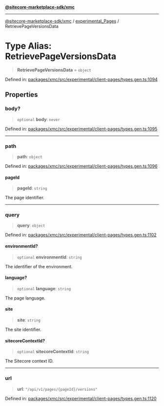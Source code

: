 [**@sitecore-marketplace-sdk/xmc**](../../../../README.md)

***

[@sitecore-marketplace-sdk/xmc](../../../../README.md) / [experimental\_Pages](../README.md) / RetrievePageVersionsData

# Type Alias: RetrievePageVersionsData

> **RetrievePageVersionsData** = `object`

Defined in: [packages/xmc/src/experimental/client-pages/types.gen.ts:1094](https://github.com/Sitecore/marketplace-sdk/blob/main/packages/xmc/src/experimental/client-pages/types.gen.ts#L1094)

## Properties

### body?

> `optional` **body**: `never`

Defined in: [packages/xmc/src/experimental/client-pages/types.gen.ts:1095](https://github.com/Sitecore/marketplace-sdk/blob/main/packages/xmc/src/experimental/client-pages/types.gen.ts#L1095)

***

### path

> **path**: `object`

Defined in: [packages/xmc/src/experimental/client-pages/types.gen.ts:1096](https://github.com/Sitecore/marketplace-sdk/blob/main/packages/xmc/src/experimental/client-pages/types.gen.ts#L1096)

#### pageId

> **pageId**: `string`

The page identifier.

***

### query

> **query**: `object`

Defined in: [packages/xmc/src/experimental/client-pages/types.gen.ts:1102](https://github.com/Sitecore/marketplace-sdk/blob/main/packages/xmc/src/experimental/client-pages/types.gen.ts#L1102)

#### environmentId?

> `optional` **environmentId**: `string`

The identifier of the environment.

#### language?

> `optional` **language**: `string`

The page language.

#### site

> **site**: `string`

The site identifier.

#### sitecoreContextId?

> `optional` **sitecoreContextId**: `string`

The Sitecore context ID.

***

### url

> **url**: `"/api/v1/pages/{pageId}/versions"`

Defined in: [packages/xmc/src/experimental/client-pages/types.gen.ts:1120](https://github.com/Sitecore/marketplace-sdk/blob/main/packages/xmc/src/experimental/client-pages/types.gen.ts#L1120)

